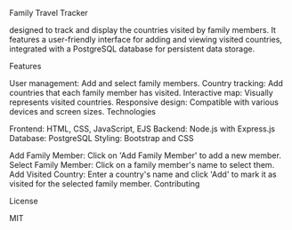 Family Travel Tracker

designed to track and display the countries visited by family members. It features a user-friendly interface for adding and viewing visited countries, integrated with a PostgreSQL database for persistent data storage.

Features

User management: Add and select family members.
Country tracking: Add countries that each family member has visited.
Interactive map: Visually represents visited countries.
Responsive design: Compatible with various devices and screen sizes.
Technologies

Frontend: HTML, CSS, JavaScript, EJS
Backend: Node.js with Express.js
Database: PostgreSQL
Styling: Bootstrap and CSS

Add Family Member: Click on 'Add Family Member' to add a new member.
Select Family Member: Click on a family member's name to select them.
Add Visited Country: Enter a country's name and click 'Add' to mark it as visited for the selected family member.
Contributing

License

MIT

